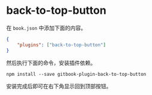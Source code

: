 # back-to-top-button

在 `book.json` 中添加下面的内容。

```json
{
    "plugins": ["back-to-top-button"]
}
```

然后执行下面的命令，安装插件依赖。

```
npm install --save gitbook-plugin-back-to-top-button
```

安装完成后即可在右下角显示回到顶部按钮。